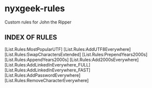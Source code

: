 # nyxgeek-rules
Custom rules for John the Ripper

INDEX OF RULES
-------------------------------------
[List.Rules:MostPopularUTF]
[List.Rules:AddUTF8Everywhere]
[List.Rules:SwapCharactersExtended]
[List.Rules:PrependYears2000s]
[List.Rules:AppendYears2000s]
[List.Rules:Add2000sEverywhere]
[List.Rules:AddLinkedInEverywhere_FULL]
[List.Rules:AddLinkedInEverywhere_FAST]
[List.Rules:AddPasswordEverywhere]
[List.Rules:RemoveCharacterEverywhere]
